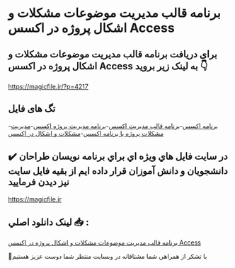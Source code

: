 # برنامه قالب مدیریت موضوعات مشکلات و اشکال پروژه در اکسس Access

## برای دریافت برنامه قالب مدیریت موضوعات مشکلات و اشکال پروژه در اکسس Access به لینک زیر بروید 👇

https://magicfile.ir/?p=4217

## تگ های فایل

-[برنامه اکسس](https://magicfile.ir/product/%d8%a8%d8%b1%d9%86%d8%a7%d9%85%d9%87-%d9%85%d8%af%db%8c%d8%b1%db%8c%d8%aa-%d9%85%d9%88%d8%b6%d9%88%d8%b9%d8%a7%d8%aa-%d9%85%d8%b4%da%a9%d9%84%d8%a7%d8%aa-%d9%88-%d8%a7%d8%b4%da%a9%d8%a7%d9%84-%d9%be%d8%b1%d9%88%da%98%d9%87-%d8%a7%da%a9%d8%b3%d8%b3access/)-[برنامه قالب مدیریت اکسس](https://magicfile.ir/product/%d8%a8%d8%b1%d9%86%d8%a7%d9%85%d9%87-%d9%85%d8%af%db%8c%d8%b1%db%8c%d8%aa-%d9%85%d9%88%d8%b6%d9%88%d8%b9%d8%a7%d8%aa-%d9%85%d8%b4%da%a9%d9%84%d8%a7%d8%aa-%d9%88-%d8%a7%d8%b4%da%a9%d8%a7%d9%84-%d9%be%d8%b1%d9%88%da%98%d9%87-%d8%a7%da%a9%d8%b3%d8%b3access/)-[برنامه مدیریت پروژه اکسس](https://magicfile.ir/product/%d8%a8%d8%b1%d9%86%d8%a7%d9%85%d9%87-%d9%85%d8%af%db%8c%d8%b1%db%8c%d8%aa-%d9%85%d9%88%d8%b6%d9%88%d8%b9%d8%a7%d8%aa-%d9%85%d8%b4%da%a9%d9%84%d8%a7%d8%aa-%d9%88-%d8%a7%d8%b4%da%a9%d8%a7%d9%84-%d9%be%d8%b1%d9%88%da%98%d9%87-%d8%a7%da%a9%d8%b3%d8%b3access/)-[مدیریت مشکلات پروژه با برنامه اکسس](https://magicfile.ir/product/%d8%a8%d8%b1%d9%86%d8%a7%d9%85%d9%87-%d9%85%d8%af%db%8c%d8%b1%db%8c%d8%aa-%d9%85%d9%88%d8%b6%d9%88%d8%b9%d8%a7%d8%aa-%d9%85%d8%b4%da%a9%d9%84%d8%a7%d8%aa-%d9%88-%d8%a7%d8%b4%da%a9%d8%a7%d9%84-%d9%be%d8%b1%d9%88%da%98%d9%87-%d8%a7%da%a9%d8%b3%d8%b3access/)-[مشکلات و اشکال در اکسس](https://magicfile.ir/product/%d8%a8%d8%b1%d9%86%d8%a7%d9%85%d9%87-%d9%85%d8%af%db%8c%d8%b1%db%8c%d8%aa-%d9%85%d9%88%d8%b6%d9%88%d8%b9%d8%a7%d8%aa-%d9%85%d8%b4%da%a9%d9%84%d8%a7%d8%aa-%d9%88-%d8%a7%d8%b4%da%a9%d8%a7%d9%84-%d9%be%d8%b1%d9%88%da%98%d9%87-%d8%a7%da%a9%d8%b3%d8%b3access/)

## ✔️ در سايت فايل هاي ويژه اي براي برنامه نويسان طراحان دانشجويان و دانش آموزان قرار داده ايم از بقيه فايل سايت نيز ديدن فرماييد

https://magicfile.ir


## لينک دانلود اصلي 📥 :

[برنامه قالب مدیریت موضوعات مشکلات و اشکال پروژه در اکسس Access](https://magicfile.ir/product/%d8%a8%d8%b1%d9%86%d8%a7%d9%85%d9%87-%d9%85%d8%af%db%8c%d8%b1%db%8c%d8%aa-%d9%85%d9%88%d8%b6%d9%88%d8%b9%d8%a7%d8%aa-%d9%85%d8%b4%da%a9%d9%84%d8%a7%d8%aa-%d9%88-%d8%a7%d8%b4%da%a9%d8%a7%d9%84-%d9%be%d8%b1%d9%88%da%98%d9%87-%d8%a7%da%a9%d8%b3%d8%b3access/) 


🙏با تشکر از همراهي شما مشتاقانه در وبسایت منتظر شما دوست عزیز هستیم

